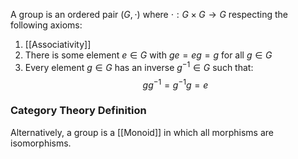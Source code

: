 A group is an ordered pair $(G,\cdot)$ 
where $\cdot:G\times G\to G$ respecting the following axioms:
1. [[Associativity]]
2. There is some element $e\in G$ with $ge=eg=g$ for all $g\in G$
3. Every element $g\in G$ has an inverse $g^{-1}\in G$ such that:
$$
gg^{-1}=g^{-1}g=e
$$
### Category Theory Definition
Alternatively, a group is a [[Monoid]] in which all morphisms are isomorphisms.
